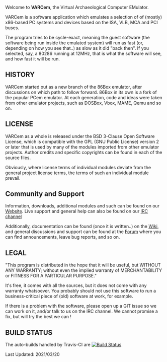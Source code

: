 Welcome to **VARCem**, the Virtual Archaeological Computer EMulator.

VARCem is a software application which emulates a selection of of (mostly)
x86-based PC systems and devices based on the ISA, VLB, MCA and PCI buses.

The program tries to be cycle-exact, meaning the guest software (the software
being run inside the emulated system) will run as fast (or, depending on how
you see that..) as slow as it did "back then".  If you selected, say, a 80286
running at 12MHz, that is what the software will see, and how fast it will be
run.


HISTORY
-------
VARCem started out as a new branch of the 86Box emulator, after discussions 
on which path to follow forward. 86Box in its own is a fork of the popular
PCem emulator. At each generation, code and ideas were taken from other
emulator projects, such as DOSBox, Vbox, MAME, Qemu and so on.


LICENSE
-------
VARCem as a whole is released under the BSD 3-Clause Open Software License,
which is compatible with the GPL (GNU Public License) version 2 or later that
is used by many of the modules imported from other emulator projects. Author
credits and specific copyrights can be found in each of the source files.

Obviously, where license terms of individual modules deviate from the general
project license terms, the terms of such an individual module prevail.


Community and Support
---------------------
Information, downloads, additional modules and such can be found on our
[Website](http://www.VARCem.com/). Live support and general help can
also be found on our [IRC channel](https://kiwiirc.com/client/irc.freenode.net/?nick=VARCem_Guest|?#VARCem)

Additionally, documentation can be found (once it is written..) on the [Wiki](http://www.VARCem.com/?page=wiki),
and general discussions and support can be found at the [Forum](http://www.VARCem.com/?page=forum) where you
can find announcements, leave bug reports, and so on.


LEGAL
-----
"This program is  distributed in the hope that it will be useful, but
WITHOUT   ANY  WARRANTY;  without  even   the  implied  warranty  of
MERCHANTABILITY  or FITNESS  FOR A PARTICULAR  PURPOSE."

It's free, it comes with all the sources, but it does not come with
any warranty whatsoever. You probably should not use this software to run
a business-critical piece of (old) software at work, for example.

If there is a problem with the software, please open up a GIT issue so we
can work on it, and/or talk to us on the IRC channel. We cannot promise a
fix, but will try the best we can !


BUILD STATUS
------------
The auto-builds handled by Travis-CI are [![Build Status](https://travis-ci.org/VARCem/VARCem.svg?branch=master)](https://travis-ci.org/VARCem/VARCem)

Last Updated: 2021/03/20
